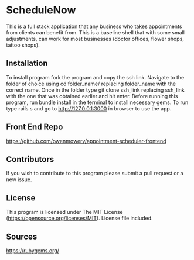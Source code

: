 # ScheduleNow

This is a full stack application that any business who takes appointments from clients can benefit from. This is a baseline shell that with some small adjustments, can work for most businesses (doctor offices, flower shops, tattoo shops).



## Installation

To install program fork the program and copy the ssh link. Navigate to the folder of choice using cd folder_name/ replacing folder_name with the correct name. Once in the folder type git clone ssh_link replacing ssh_link with the one that was obtained earlier and hit enter. Before running this program, run bundle install in the terminal to install necessary gems. To run type rails s and go to http://127.0.0.1:3000 in browser to use the app.


## Front End Repo

https://github.com/owenmowery/appointment-scheduler-frontend

## Contributors

If you wish to contribute to this program please submit a pull request or a new issue.

## License 

This program is licensed under The MIT License (https://opensource.org/licenses/MIT). License file included.

## Sources

https://rubygems.org/